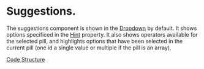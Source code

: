 # Suggestions.
The suggestions component is shown in the [Dropdown](docs/Components/Dropdown.md) by default. It shows options specificed in the [Hint](docs/types/Hint.md) property. It also shows operators available for the selected pill, and highlights options that have been selected in the current pill (one id a single value or multiple if the pill is an array).

[Code Structure](docs/Structure.md)